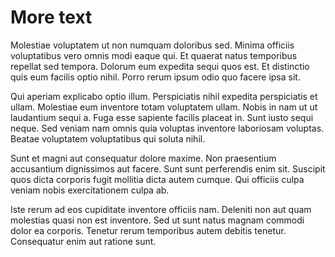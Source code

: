 # More text

Molestiae voluptatem ut non numquam doloribus sed. Minima officiis voluptatibus vero omnis modi eaque qui. Et quaerat natus temporibus repellat sed tempora. Dolorum eum expedita sequi quos est. Et distinctio quis eum facilis optio nihil. Porro rerum ipsum odio quo facere ipsa sit.

Qui aperiam explicabo optio illum. Perspiciatis nihil expedita perspiciatis et ullam. Molestiae eum inventore totam voluptatem ullam. Nobis in nam ut ut laudantium sequi a. Fuga esse sapiente facilis placeat in. Sunt iusto sequi neque. Sed veniam nam omnis quia voluptas inventore laboriosam voluptas. Beatae voluptatem voluptatibus qui soluta nihil.

Sunt et magni aut consequatur dolore maxime. Non praesentium accusantium dignissimos aut facere. Sunt sunt perferendis enim sit. Suscipit quos dicta corporis fugit mollitia dicta autem cumque. Qui officiis culpa veniam nobis exercitationem culpa ab.

Iste rerum ad eos cupiditate inventore officiis nam. Deleniti non aut quam molestias quasi non est inventore. Sed ut sunt natus magnam commodi dolor ea corporis. Tenetur rerum temporibus autem debitis tenetur. Consequatur enim aut ratione sunt.
